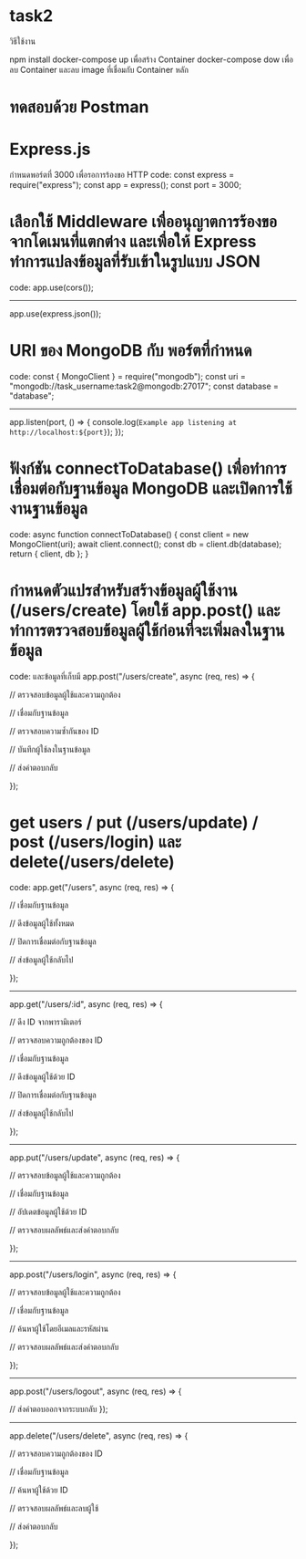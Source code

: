 # task2
วิธีใช้งาน

npm install
docker-compose up เพื่อสร้าง Container
docker-compose dow เพื่อลบ Container และลบ image ที่เชื่อมกับ Container หลัก
# ทดสอบด้วย Postman

# Express.js 
กำหนดพอร์ตที่ 3000 เพื่อรอการร้องขอ HTTP
code:
const express = require("express");
const app = express();
const port = 3000;
# เลือกใช้ Middleware เพื่ออนุญาตการร้องขอจากโดเมนที่แตกต่าง และเพื่อให้ Express ทำการแปลงข้อมูลที่รับเข้าในรูปแบบ JSON
code:
app.use(cors());

-----------------------
app.use(express.json());

# URI ของ MongoDB กับ พอร์ตที่กำหนด 
code: 
const { MongoClient } = require("mongodb");
const uri = "mongodb://task_username:task2@mongodb:27017";
const database = "database";

------------------------------------
app.listen(port, () => {
  console.log(`Example app listening at http://localhost:${port}`);
});
# ฟังก์ชัน connectToDatabase() เพื่อทำการเชื่อมต่อกับฐานข้อมูล MongoDB และเปิดการใช้งานฐานข้อมูล
code: 
async function connectToDatabase() {
  const client = new MongoClient(uri);
  await client.connect();
  const db = client.db(database);
  return { client, db };
}
# กำหนดตัวแปรสำหรับสร้างข้อมูลผู้ใช้งาน (/users/create) โดยใช้ app.post() และทำการตรวจสอบข้อมูลผู้ใช้ก่อนที่จะเพิ่มลงในฐานข้อมูล
code: และข้อมูลที่เก็บมี
app.post("/users/create", async (req, res) => {

  // ตรวจสอบข้อมูลผู้ใช้และความถูกต้อง

  // เชื่อมกับฐานข้อมูล

  // ตรวจสอบความซ้ำกันของ ID

  // บันทึกผู้ใช้ลงในฐานข้อมูล

  // ส่งคำตอบกลับ

});
# get users / put  (/users/update) / post (/users/login) และ delete(/users/delete) 
code:
app.get("/users", async (req, res) => {

  // เชื่อมกับฐานข้อมูล

  // ดึงข้อมูลผู้ใช้ทั้งหมด

  // ปิดการเชื่อมต่อกับฐานข้อมูล

  // ส่งข้อมูลผู้ใช้กลับไป

});

----------------------------------
app.get("/users/:id", async (req, res) => {

  // ดึง ID จากพารามิเตอร์

  // ตรวจสอบความถูกต้องของ ID

  // เชื่อมกับฐานข้อมูล

  // ดึงข้อมูลผู้ใช้ด้วย ID

  // ปิดการเชื่อมต่อกับฐานข้อมูล

  // ส่งข้อมูลผู้ใช้กลับไป

});

---------------------------------
app.put("/users/update", async (req, res) => {

  // ตรวจสอบข้อมูลผู้ใช้และความถูกต้อง

  // เชื่อมกับฐานข้อมูล

  // อัปเดตข้อมูลผู้ใช้ด้วย ID

  // ตรวจสอบผลลัพธ์และส่งคำตอบกลับ

});

-------------------------------

app.post("/users/login", async (req, res) => {

  // ตรวจสอบข้อมูลผู้ใช้และความถูกต้อง

  // เชื่อมกับฐานข้อมูล

  // ค้นหาผู้ใช้โดยอีเมลและรหัสผ่าน

  // ตรวจสอบผลลัพธ์และส่งคำตอบกลับ

});

-----------------------------

app.post("/users/logout", async (req, res) => {

  // ส่งคำตอบออกจากระบบกลับ
});

----------------------------
app.delete("/users/delete", async (req, res) => {

  // ตรวจสอบความถูกต้องของ ID

  // เชื่อมกับฐานข้อมูล

  // ค้นหาผู้ใช้ด้วย ID

  // ตรวจสอบผลลัพธ์และลบผู้ใช้

  // ส่งคำตอบกลับ

});
